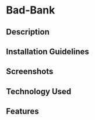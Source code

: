 # Bad-Bank

## Description

## Installation Guidelines

## Screenshots

## Technology Used

## Features
